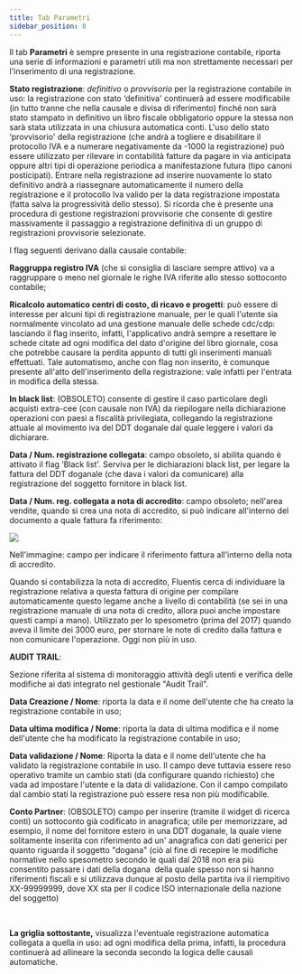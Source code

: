 ```yaml
---
title: Tab Parametri
sidebar_position: 8
---
```



Il tab **Parametri** è sempre presente in una registrazione contabile, riporta una serie di informazioni e parametri utili ma non strettamente necessari per l'inserimento di una registrazione. 

**Stato registrazione**: *definitivo* o *provvisorio* per la registrazione contabile in uso: la registrazione con stato ‘definitiva' continuerà ad essere modificabile (in tutto tranne che nella causale e divisa di riferimento) finché non sarà stato stampato in definitivo un libro fiscale obbligatorio oppure la stessa non sarà stata utilizzata in una chiusura automatica conti. L'uso dello stato ‘provvisorio' della registrazione (che andrà a togliere e disabilitare il protocollo IVA e a numerare negativamente da -1000 la registrazione) può essere utilizzato per rilevare in contabilità fatture da pagare in via anticipata oppure altri tipi di operazione periodica a manifestazione futura (tipo canoni posticipati). Entrare nella registrazione ad inserire nuovamente lo stato definitivo andrà a riassegnare automaticamente il numero della registrazione e il protocollo Iva valido per la data registrazione impostata (fatta salva la progressività dello stesso). Si ricorda che è presente una procedura di gestione registrazioni provvisorie che consente di gestire massivamente il passaggio a registrazione definitiva di un gruppo di registrazioni provvisorie selezionate.

I flag seguenti derivano dalla causale contabile: 

**Raggruppa registro IVA** (che si consiglia di lasciare sempre attivo) va a raggruppare o meno nel giornale le righe IVA riferite allo stesso sottoconto contabile;

**Ricalcolo automatico centri di costo, di ricavo e progetti**: può essere di interesse per alcuni tipi di registrazione manuale, per le quali l'utente sia normalmente vincolato ad una gestione manuale delle schede cdc/cdp: lasciando il flag inserito, infatti, l'applicativo andrà sempre a resettare le schede citate ad ogni modifica del dato d'origine del libro giornale, cosa che potrebbe causare la perdita appunto di tutti gli inserimenti manuali effettuati. Tale automatismo, anche con flag non inserito, è comunque presente all'atto dell'inserimento della registrazione: vale infatti per l'entrata in modifica della stessa. 

**In black list**: (OBSOLETO) consente di gestire il caso particolare degli acquisti extra-cee (con causale non IVA) da riepilogare nella dichiarazione operazioni con paesi a fiscalità privilegiata, collegando la registrazione attuale al movimento iva del DDT doganale dal quale leggere i valori da dichiarare.

**Data / Num. registrazione collegata**: campo obsoleto, si abilita quando è attivato il flag ‘Black list'. Serviva per le dichiarazioni black list, per legare la fattura del DDT doganale (che dava i valori da comunicare) alla registrazione del soggetto fornitore in black list.

**Data / Num. reg. collegata a nota di accredito**: campo obsoleto; nell'area vendite, quando si crea una nota di accredito, si può indicare all'interno del documento a quale fattura fa riferimento: 

![](/img/it-it/finance-area/ledger-records/records/create-ledger-record/parameters-tab/image02.png)

Nell'immagine: campo per indicare il riferimento fattura all'interno della nota di accredito.

Quando si contabilizza la nota di accredito, Fluentis cerca di individuare la registrazione relativa a questa fattura di origine per compilare automaticamente questo legame anche a livello di contabilità (se sei in una registrazione manuale di una nota di credito, allora puoi anche impostare questi campi a mano). Utilizzato per lo spesometro (prima del 2017) quando aveva il limite dei 3000 euro, per stornare le note di credito dalla fattura e non comunicare l'operazione. Oggi non più in uso.

**AUDIT TRAIL**:

Sezione riferita al sistema di monitoraggio attività degli utenti e verifica delle modifiche ai dati integrato nel gestionale "Audit Trail".

**Data Creazione / Nome**: riporta la data e il nome dell'utente che ha creato la registrazione contabile in uso;

**Data ultima modifica / Nome**: riporta la data di ultima modifica e il nome dell'utente che ha modificato la registrazione contabile in uso;

**Data validazione / Nome**: Riporta la data e il nome dell'utente che ha validato la registrazione contabile in uso. Il campo deve tuttavia essere reso operativo tramite un cambio stati (da configurare quando richiesto) che vada ad impostare l'utente e la data di validazione. Con il campo compilato dal cambio stati la registrazione può essere resa non più modificabile.

**Conto Partner**: (OBSOLETO) campo per inserire (tramite il widget di ricerca conti) un sottoconto già codificato in anagrafica; utile per memorizzare, ad esempio, il nome del fornitore estero in una DDT doganale, la quale viene solitamente inserita con riferimento ad un' anagrafica con dati generici per quanto riguarda il soggetto "dogana" (ciò al fine di recepire le modifiche normative nello spesometro secondo le quali dal 2018 non era più consentito passare i dati della dogana  della quale spesso non si hanno riferimenti fiscali e si utilizzava dunque al posto della partita iva il riempitivo XX-99999999, dove XX sta per il codice ISO internazionale della nazione del soggetto)

 

**La griglia sottostante,** visualizza l'eventuale registrazione automatica collegata a quella in uso: ad ogni modifica della prima, infatti, la procedura continuerà ad allineare la seconda secondo la logica delle causali automatiche.





